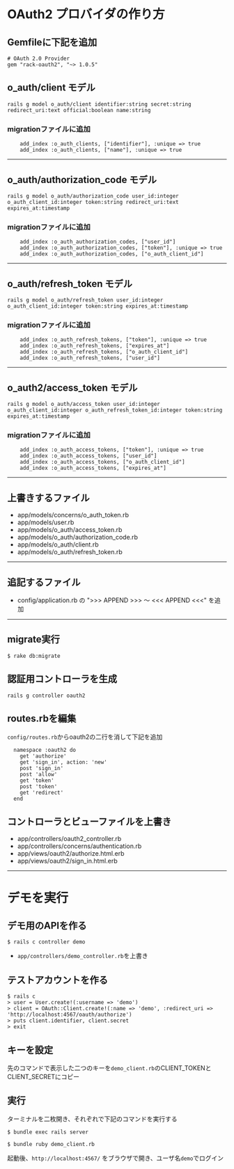 # OAuth2 プロバイダの作り方

## Gemfileに下記を追加
```
# OAuth 2.0 Provider
gem "rack-oauth2", "~> 1.0.5"
```

## o_auth/client モデル
```
rails g model o_auth/client identifier:string secret:string redirect_uri:text official:boolean name:string
```

### migrationファイルに追加
```
    add_index :o_auth_clients, ["identifier"], :unique => true
    add_index :o_auth_clients, ["name"], :unique => true
```

----
## o_auth/authorization_code モデル

```
rails g model o_auth/authorization_code user_id:integer o_auth_client_id:integer token:string redirect_uri:text expires_at:timestamp
```

### migrationファイルに追加
```
    add_index :o_auth_authorization_codes, ["user_id"]
    add_index :o_auth_authorization_codes, ["token"], :unique => true
    add_index :o_auth_authorization_codes, ["o_auth_client_id"]
```

----
## o_auth/refresh_token モデル

```
rails g model o_auth/refresh_token user_id:integer o_auth_client_id:integer token:string expires_at:timestamp
```

### migrationファイルに追加
```
    add_index :o_auth_refresh_tokens, ["token"], :unique => true
    add_index :o_auth_refresh_tokens, ["expires_at"]
    add_index :o_auth_refresh_tokens, ["o_auth_client_id"]
    add_index :o_auth_refresh_tokens, ["user_id"]
```

----
## o_auth2/access_token モデル

```
rails g model o_auth/access_token user_id:integer o_auth_client_id:integer o_auth_refresh_token_id:integer token:string expires_at:timestamp
```

### migrationファイルに追加
```
    add_index :o_auth_access_tokens, ["token"], :unique => true
    add_index :o_auth_access_tokens, ["user_id"]
    add_index :o_auth_access_tokens, ["o_auth_client_id"]
    add_index :o_auth_access_tokens, ["expires_at"]
```


----
## 上書きするファイル
- app/models/concerns/o_auth_token.rb
- app/models/user.rb
- app/models/o_auth/access_token.rb
- app/models/o_auth/authorization_code.rb
- app/models/o_auth/client.rb
- app/models/o_auth/refresh_token.rb

---
## 追記するファイル
- config/application.rb の ">>> APPEND >>> 〜 <<< APPEND <<<" を追加


----
## migrate実行

```
$ rake db:migrate
```

## 認証用コントローラを生成

```
rails g controller oauth2
```

## routes.rbを編集
`config/routes.rb`からoauth2の二行を消して下記を追加

```
  namespace :oauth2 do
    get 'authorize'
    get 'sign_in', action: 'new'
    post 'sign_in'
    post 'allow'
    get 'token'
    post 'token'
    get 'redirect'
  end
```

## コントローラとビューファイルを上書き
- app/controllers/oauth2_controller.rb
- app/controllers/concerns/authentication.rb
- app/views/oauth2/authorize.html.erb
- app/views/oauth2/sign_in.html.erb

----
# デモを実行

## デモ用のAPIを作る

```
$ rails c controller demo
```

- `app/controllers/demo_controller.rb`を上書き


## テストアカウントを作る
```
$ rails c
> user = User.create!(:username => 'demo')
> client = OAuth::Client.create!(:name => 'demo', :redirect_uri => 'http://localhost:4567/oauth/authorize')
> puts client.identifier, client.secret
> exit
````

## キーを設定

先のコマンドで表示した二つのキーを`demo_client.rb`のCLIENT_TOKENとCLIENT_SECRETにコピー

## 実行
ターミナルを二枚開き、それぞれで下記のコマンドを実行する

```
$ bundle exec rails server 
```

```
$ bundle ruby demo_client.rb
```

起動後、`http://localhost:4567/` をブラウザで開き、ユーザ名`demo`でログイン

